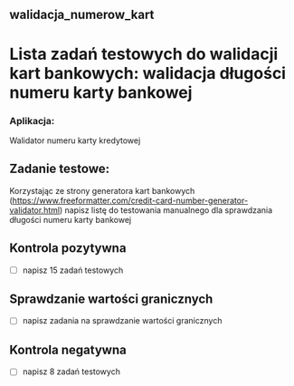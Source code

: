 ## walidacja_numerow_kart
# Lista zadań testowych do walidacji kart bankowych: walidacja długości numeru karty bankowej
### Aplikacja:
Walidator numeru karty kredytowej
## Zadanie testowe:
Korzystając ze strony generatora kart bankowych (https://www.freeformatter.com/credit-card-number-generator-validator.html) 
napisz listę do testowania manualnego dla sprawdzania długości numeru karty bankowej 

##  Kontrola pozytywna
- [ ] napisz 15 zadań testowych
  
## Sprawdzanie wartości granicznych
  - [ ] napisz zadania na sprawdzanie wartości granicznych

## Kontrola negatywna
 - [ ] napisz 8 zadań testowych
